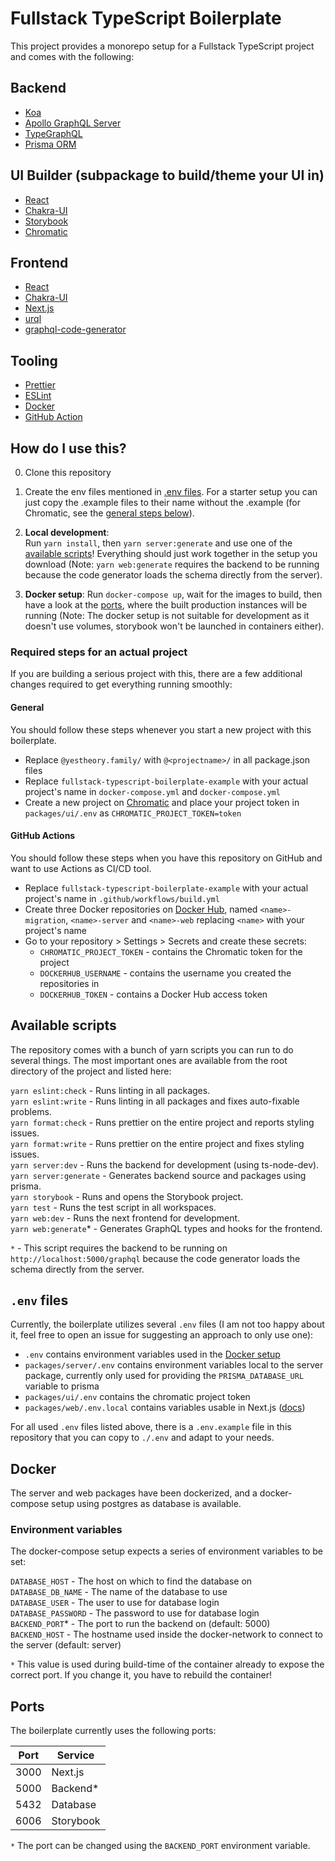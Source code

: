 # Fullstack TypeScript Boilerplate

This project provides a monorepo setup for a Fullstack TypeScript project and comes with the following:

## Backend

- [Koa](https://github.com/koajs/koa/)
- [Apollo GraphQL Server](https://github.com/apollographql/apollo-server/tree/main/packages/apollo-server-koa/)
- [TypeGraphQL](https://github.com/MichalLytek/type-graphql/)
- [Prisma ORM](https://github.com/prisma/prisma/)

## UI Builder (subpackage to build/theme your UI in)

- [React](https://github.com/facebook/react/)
- [Chakra-UI](https://github.com/chakra-ui/chakra-ui/)
- [Storybook](https://github.com/storybookjs/storybook/)
- [Chromatic](https://github.com/chromaui/chromatic-cli)

## Frontend

- [React](https://github.com/facebook/react/)
- [Chakra-UI](https://github.com/chakra-ui/chakra-ui/)
- [Next.js](https://github.com/vercel/next.js/)
- [urql](https://github.com/FormidableLabs/urql/)
- [graphql-code-generator](https://github.com/dotansimha/graphql-code-generator/)

## Tooling

- [Prettier](https://github.com/prettier/prettier/)
- [ESLint](https://github.com/eslint/eslint/)
- [Docker](https://github.com/moby/moby)
- [GitHub Action](https://github.com/features/actions)

## How do I use this?

0. Clone this repository

1. Create the env files mentioned in [.env files](#env-files). For a starter setup you can just copy the .example files
   to their name without the .example (for Chromatic, see the [general steps below](#general)).

2. **Local development**:  
   Run `yarn install`, then `yarn server:generate` and use one of the [available scripts](#available-scripts)!
   Everything should just work together in the setup you download (Note: `yarn web:generate` requires the backend to be
   running because the code generator loads the schema directly from the server).

3. **Docker setup**:
   Run `docker-compose up`, wait for the images to build, then have a look at the [ports](#ports), where the built
   production instances will be running (Note: The docker setup is not suitable for development as it doesn't use
   volumes, storybook won't be launched in containers either).

### Required steps for an actual project

If you are building a serious project with this, there are a few additional changes required to get everything running
smoothly:

#### General

You should follow these steps whenever you start a new project with this boilerplate.

- Replace `@yestheory.family/` with `@<projectname>/` in all package.json files
- Replace `fullstack-typescript-boilerplate-example` with your actual project's name in `docker-compose.yml`
  and `docker-compose.yml`
- Create a new project on [Chromatic](https://www.chromatic.com/) and place your project token in `packages/ui/.env`
  as `CHROMATIC_PROJECT_TOKEN=token`

#### GitHub Actions

You should follow these steps when you have this repository on GitHub and want to use Actions as CI/CD tool.

- Replace `fullstack-typescript-boilerplate-example` with your actual project's name in `.github/workflows/build.yml`
- Create three Docker repositories on [Docker Hub](https://hub.docker.com), named `<name>-migration`, `<name>-server`
  and `<name>-web` replacing `<name>` with your project's name
- Go to your repository > Settings > Secrets and create these secrets:
    - `CHROMATIC_PROJECT_TOKEN` - contains the Chromatic token for the project
    - `DOCKERHUB_USERNAME` - contains the username you created the repositories in
    - `DOCKERHUB_TOKEN` - contains a Docker Hub access token

## Available scripts

The repository comes with a bunch of yarn scripts you can run to do several things. The most important ones are
available from the root directory of the project and listed here:

`yarn eslint:check` - Runs linting in all packages.  
`yarn eslint:write` - Runs linting in all packages and fixes auto-fixable problems.  
`yarn format:check` - Runs prettier on the entire project and reports styling issues.  
`yarn format:write` - Runs prettier on the entire project and fixes styling issues.  
`yarn server:dev` - Runs the backend for development (using ts-node-dev).  
`yarn server:generate` - Generates backend source and packages using prisma.  
`yarn storybook` - Runs and opens the Storybook project.  
`yarn test` - Runs the test script in all workspaces.  
`yarn web:dev` - Runs the next frontend for development.  
`yarn web:generate`* - Generates GraphQL types and hooks for the frontend.

`*` - This script requires the backend to be running on `http://localhost:5000/graphql` because the code generator loads
the schema directly from the server.

## `.env` files

Currently, the boilerplate utilizes several `.env` files (I am not too happy about it, feel free to open an issue for
suggesting an approach to only use one):

- `.env` contains environment variables used in the [Docker setup](#docker)
- `packages/server/.env` contains environment variables local to the server package, currently only used for providing
  the `PRISMA_DATABASE_URL` variable to prisma
- `packages/ui/.env` contains the chromatic project token
- `packages/web/.env.local` contains variables usable in
  Next.js ([docs](https://nextjs.org/docs/basic-features/environment-variables))

For all used `.env` files listed above, there is a `.env.example` file in this repository that you can copy to `./.env`
and adapt to your needs.

## Docker

The server and web packages have been dockerized, and a docker-compose setup using postgres as database is available.

### Environment variables

The docker-compose setup expects a series of environment variables to be set:

`DATABASE_HOST` - The host on which to find the database on  
`DATABASE_DB_NAME` - The name of the database to use  
`DATABASE_USER` - The user to use for database login  
`DATABASE_PASSWORD` - The password to use for database login  
`BACKEND_PORT`* - The port to run the backend on (default: 5000)  
`BACKEND_HOST` - The hostname used inside the docker-network to connect to the server (default: server)

`*` This value is used during build-time of the container already to expose the correct port. If you change it, you have
to rebuild the container!

## Ports

The boilerplate currently uses the following ports:

| Port | Service |
|------|---------|
| 3000 | Next.js |
| 5000 | Backend* |
| 5432 | Database |
| 6006 | Storybook |

`*` The port can be changed using the `BACKEND_PORT` environment variable.
